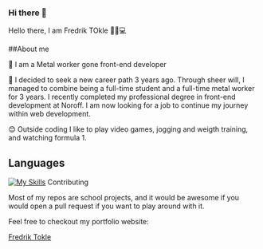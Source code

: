 ### Hi there 👋
Hello there, I am Fredrik TOkle 👋😊💻

##About me

🔭 I am a Metal worker gone front-end developer

🌱 I decided to seek a new career path 3 years ago. Through sheer will, I managed to combine being a full-time student and a full-time metal worker for 3 years. I recently completed my professional degree in front-end development at Noroff. I am now looking for a job to continue my journey within web development.

😊 Outside coding I like to play video games, jogging and weigth training, and watching formula 1.

## Languages
[![My Skills](https://skillicons.dev/icons?i=js,html,css,git,react,bootstrap,tailwind,sass)](https://skillicons.dev)
Contributing

Most of my repos are school projects, and it would be awesome if you would open a pull request if you want to play around with it.

Feel free to checkout my portfolio website:

[Fredrik Tokle](https://fredrik-tokle.netlify.app/)

